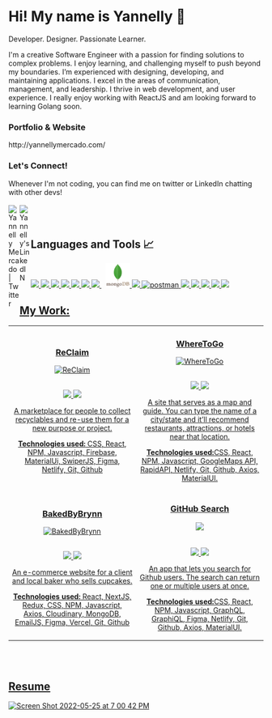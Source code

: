 # Hi! My name is Yannelly 👋 
Developer. Designer. Passionate Learner. 

I'm a creative Software Engineer with a passion for finding solutions to complex problems. I enjoy learning, and challenging myself to push beyond my boundaries. I’m experienced with designing, developing, and maintaining applications. I excel in the areas of communication, management, and leadership. I thrive in web development, and user experience. I really enjoy working with ReactJS and am looking forward to learning Golang soon. 

<h3> Portfolio & Website </h3>
http://yannellymercado.com/
<!---
yannellym/yannellym is a ✨ special ✨ repository because its `README.md` (this file) appears on your GitHub profile.
You can click the Preview link to take a look at your changes.
--->

<h3>Let's Connect!</h3>
 Whenever I'm not coding, you can find me on twitter or LinkedIn chatting with other devs! 
 
 <br/>
 <br/>
<a href="https://twitter.com/disssbi_">
  <img align="left" alt="Yannelly Mercado | Twitter" width="22px" src="https://raw.githubusercontent.com/peterthehan/peterthehan/master/assets/twitter.svg" />
</a>
<a href="https://www.linkedin.com/in/yannellymercado/">
  <img align="left" alt="Yannelly's LinkedIN" width="22px" src="https://raw.githubusercontent.com/peterthehan/peterthehan/master/assets/linkedin.svg" />
</a>
<br>
<br>

<!-- Languages -->

## Languages and Tools 📈

<p align="left"> 
    <a href="https://developer.mozilla.org/en-US/docs/Web/JavaScript" target="_blank"> <img src="https://img.icons8.com/color/48/000000/javascript.png"/> </a> 
    <a href="https://www.w3.org/html/" target="_blank"> <img src="https://img.icons8.com/color/48/000000/html-5.png"/> 
    <a href="https://www.w3schools.com/css/" target="_blank"> <img src="https://img.icons8.com/color/48/000000/css3.png"/> 
    <a href="https://getbootstrap.com" target="_blank"> <img src="https://img.icons8.com/color/48/000000/bootstrap.png"/> 
    <a href="https://sass.com" target="_blank"> <img src="https://img.icons8.com/color/48/000000/sass.png"/> 
  <a href="https://getbootstrap.com" target="_blank"> <img src="https://img.icons8.com/office/48/000000/react.png"/> 
    <a style="padding-right:8px;" href="https://nodejs.org" target="_blank"> <img src="https://img.icons8.com/color/48/000000/nodejs.png"/>  
    <a href="https://www.mongodb.com/" target="_blank"> <img src="https://raw.githubusercontent.com/devicons/devicon/master/icons/mongodb/mongodb-original-wordmark.svg" alt="mongodb" width="48" height="48"/> 
	<a href="https://firebase.com" target="_blank"> <img src="https://img.icons8.com/color/48/000000/firebase.png"/>
    <a href="https://postman.com" target="_blank"> <img src="https://www.vectorlogo.zone/logos/getpostman/getpostman-icon.svg" alt="postman" width="45" height="45"/> </a>   
	<a href="https://graphql" target="_blank"> <img src="https://img.icons8.com/color/48/000000/graphql.png"/>  
    <a href="https://git-scm.com/" target="_blank"> <img src="https://img.icons8.com/color/48/000000/git.png"/> 
	 <a href="https://figma.com" target="_blank"> <img src="https://img.icons8.com/color/48/000000/figma.png"/> 
	<a href="https://mui.com" target="_blank"> <img src="https://img.icons8.com/color/48/000000/material-ui.png"/> 	
		<img src="https://img.icons8.com/color/48/000000/amazon-web-services.png"/>
		
	
</p>

<!-- Work-->

<h2 align="left">My Work: </h2>
<div align="center">
	<table>
		<tr>
		     <td width="50%">
			 <h3 align="center" color="green">ReClaim</h2>
			    <div align="center" >  
					<a href=>
						<img src="https://media.giphy.com/media/Rr4o5Ckre2Z8sCpR0d/giphy.gif" alt="ReClaim" height="100%" />
						<a src="https://reclaim-react.firebaseapp.com/" />
					</a>
					<br>
					<br>
					<p>
						<a href="https://github.com/yannellym/reclaim" target="_blank">
							<img src="https://img.shields.io/badge/Repo-red?style=for-the-badge&logo=github"/>
						</a>  
						<a href="https://reclaim-react.firebaseapp.com/" target="_blank">
							<img src="https://img.shields.io/badge/-website-green?style=for-the-badge&color=008000"/>
						</a>	
					</p>
					<p>A marketplace for people to collect recyclables and re-use them for a new purpose or project.</p>
				    <p><strong>Technologies used:</strong> CSS, React, NPM, Javascript, Firebase, MaterialUi, SwiperJS, Figma, Netlify, Git, Github</p>
				</div>
			</td>
			<td width="50%">
				<h3 align="center" color="green">WhereToGo</h2>
				<div align="center">  
					<a href=>
						<img src="https://media.giphy.com/media/5H7yrHim6CXt0kltKE/giphy.gif" alt="WhereToGo" height="100%" />
						<a src="https://deft-axolotl-60d6d5.netlify.app/" />
					</a>
					<br>
					<br>
					<p>
						<a href="https://github.com/yannellym/WhereToGo"_blank">
							<img src="https://img.shields.io/badge/Repo-red?style=for-the-badge&logo=github"/>
						</a>  
						<a href="https://deft-axolotl-60d6d5.netlify.app/" target="_blank">
							<img src="https://img.shields.io/badge/-website-green?style=for-the-badge&color=008000"/>
						</a>	
					</p>
					 <p>A site that serves as a map and guide. You can type the name of a city/state and it’ll recommend restaurants, attractions, or hotels near that location. </p>
				    <p><strong>Technologies used:</strong>CSS, React, NPM, Javascript, GoogleMaps API, RapidAPI, Netlify, Git, Github, Axios, MaterialUI.</p>
				</div>
	<tr>
																	       <td width="50%">
			 <h3 align="center" color="green">BakedByBrynn</h2>
			    <div align="center" >  
					<a href=>
						<img src="https://media.giphy.com/media/3PRMCqLVC66veuR2zD/giphy.gif" alt="BakedByBrynn" height="100%" />
						<a src="https://bakedbybrynn.vercel.app/" />
					</a>
					<br>
					<br>
					<p>
						<a href="https://github.com/yannellym/bakedByBrynn" target="_blank">
							<img src="https://img.shields.io/badge/Repo-red?style=for-the-badge&logo=github"/>
						</a>  
						<a href="https://bakedbybrynn.vercel.app/" target="_blank">
							<img src="https://img.shields.io/badge/-website-green?style=for-the-badge&color=008000"/>
						</a>	
					</p>
					<p> An e-commerce website for a client and local baker who sells cupcakes. </p>
				    <p><strong>Technologies used:</strong> React, NextJS, Redux, CSS, NPM, Javascript, Axios, Cloudinary, MongoDB, EmailJS, Figma, Vercel, Git, Github</p>
				</div>
		<td width="50%">
			<h3 align="center" color="green">GitHub Search</h2>
			<div align="center" >  
				<a href="">
					<img src="https://media.giphy.com/media/oKzXJbPDpplEpsaqb6/giphy.gif" height="100%" />
					<a src="https://adorable-vacherin-c76ead.netlify.app/" />
				</a>
				<br>
				<br>
				<p>
					<a href="https://github.com/yannellym/githubSearch" target="_blank">
							<img src="https://img.shields.io/badge/Repo-red?style=for-the-badge&logo=github"/>
						</a>  
						<a href="https://adorable-vacherin-c76ead.netlify.app/" target="_blank">
							<img src="https://img.shields.io/badge/-website-green?style=for-the-badge&color=008000"/>
						</a>	
				</p>
				 <p>An app that lets you search for Github users. The search can return one or multiple users at once. </p>
				    <p><strong>Technologies used:</strong>CSS, React, NPM, Javascript, GraphQL, GraphiQL, Figma, Netlify, Git, Github, Axios, MaterialUI. </p>
			</div>
		</td>
	</table>
</div>
<br />
<br />
																	       
## Resume
![Screen Shot 2022-05-25 at 7 00 42 PM](https://user-images.githubusercontent.com/91508647/170383159-19441d2d-9eac-4c6b-b1b6-f9c160506926.png)



